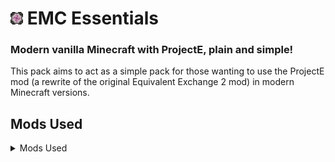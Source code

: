 # <img src="icon.png" height="20px" alt="EMC Essentials"/> EMC Essentials
### Modern vanilla Minecraft with ProjectE, plain and simple!

This pack aims to act as a simple pack for those wanting to use the ProjectE mod (a rewrite of the original Equivalent Exchange 2 mod) in modern Minecraft versions.

## Mods Used
<details>
    <summary>Mods Used</summary>
    
    ### New Features
    - [ProjectE](https://www.curseforge.com/minecraft/mc-mods/projecte)
      - [Project Expansion](https://www.curseforge.com/minecraft/mc-mods/project-expansion)
      - [Arcane Tablet](https://www.curseforge.com/minecraft/mc-mods/arcane-tablet)
    - [Rechiseled](https://www.curseforge.com/minecraft/mc-mods/rechiseled)
      - [Fusion (Connected Textures)](https://www.curseforge.com/minecraft/mc-mods/fusion-connected-textures)
      - [SuperMartijn642's Core Lib](https://www.curseforge.com/minecraft/mc-mods/supermartijn642s-core-lib)
      - [SuperMartijn642's Config Lib](https://www.curseforge.com/minecraft/mc-mods/supermartijn642s-config-lib)

    ### Quality of Life
    - [Custom Window Title](https://www.curseforge.com/minecraft/mc-mods/custom-window-title)
    - [JEI](https://www.curseforge.com/minecraft/mc-mods/jei)
      - [JEI Integration](https://www.curseforge.com/minecraft/mc-mods/jei-integration)
    - [JER](https://www.curseforge.com/minecraft/mc-mods/just-enough-resources-jer)
      - [JER Integration](https://www.curseforge.com/minecraft/mc-mods/jer-integration)
    - [More Overlays Updated](https://www.curseforge.com/minecraft/mc-mods/more-overlays-updated)
    - [Configured](https://www.curseforge.com/minecraft/mc-mods/configured)
    - [InventorySorter](https://www.curseforge.com/minecraft/mc-mods/inventory-sorter)
    - [Balm (Forge Edition)](https://www.curseforge.com/minecraft/mc-mods/balm)
      - [Inventory Essentials](https://www.curseforge.com/minecraft/mc-mods/inventory-essentials)
      - [TrashSlot](https://www.curseforge.com/minecraft/mc-mods/trashslot)
    - [GraveStone](https://www.curseforge.com/minecraft/mc-mods/gravestone-mod)

    ### Performance
    - [Canary](https://www.curseforge.com/minecraft/mc-mods/canary)
    - [Embeddium](https://www.curseforge.com/minecraft/mc-mods/embeddium)
    - [FerriteCore](https://www.curseforge.com/minecraft/mc-mods/ferritecore)
    - [ImmediatelyFast](https://www.curseforge.com/minecraft/mc-mods/immediatelyfast)
    - [ModernFix](https://www.curseforge.com/minecraft/mc-mods/modernfix)
    - [Saturn](https://www.curseforge.com/minecraft/mc-mods/saturn)
    - [Starlight (Forge)](https://www.curseforge.com/minecraft/mc-mods/starlight-forge)
  
</details>